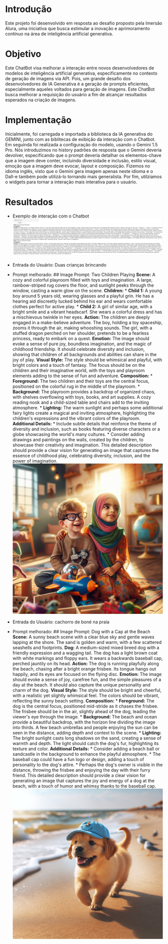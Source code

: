 # Introdução
Este projeto foi desenvolvido em resposta ao desafio proposto pela Imersão Alura, uma iniciativa que busca estimular a inovação e aprimoramento contínuo na área de inteligência artificial generativa. 

# Objetivo
Este ChatBot visa melhorar a interação entre novos desenvolvedores de modelos de inteligência artificial generativa, especificamente no contexto de geração de imagens via API. Pois, um grande desafio dos desenvolvedores de IA Generativa é a geração de prompts eficientes, especialmente aqueles voltados para geração de imagens. Este ChatBot busca melhorar a requisição do usuário a fim de alcançar resultados esperados na criação de imagens.

# Implementação

Inicialmente, foi carregada e importada a biblioteca da IA generativa do GEMINI, junto com as biblitecas de exibição da interação com o Chatbot. Em seguinda foi realizada a configuração do modelo, usando o Gemini 1.5 Pro. Nós introduzimos no history padrões de resposta que o Gemini deveria devolver, especificando que o prompt deveria detalhar os elementos-chave que a imagem deve conter, incluindo diversidade e inclusão, estilo visual, emoção que a imagem deve evocar, layout e composição. Fizemos no idioma inglês, visto que o Gemini gera imagem apenas neste idioma e o Dall-e também pode utilizá-lo tornando mais generalista. Por fim, utilziamos o widgets para tornar a interação mais interativa para o usuário.

# Resultados

- Exemplo de interação com o Chatbot
![Exemplo de interação](figuras/exemplo.PNG)

- Entrada do Usuário: Duas crianças brincando
- Prompt melhorado: ## Image Prompt: Two Children Playing **Scene:** A cozy and colorful playroom filled with toys and imagination. A large, rainbow-striped rug covers the floor, and sunlight peeks through the window, casting a warm glow on the scene. **Children:** * **Child 1:** A young boy around 5 years old, wearing glasses and a playful grin. He has a hearing aid discreetly tucked behind his ear and wears comfortable clothes perfect for active play. * **Child 2:** A girl of similar age, with a bright smile and a vibrant headscarf. She wears a colorful dress and has a mischievous twinkle in her eyes. **Action:** The children are deeply engaged in a make-believe adventure. The boy, holding a toy spaceship, zooms it through the air, making whooshing sounds. The girl, with a stuffed dragon perched on her shoulder, pretends to be a fearless princess, ready to embark on a quest. **Emotion:** The image should evoke a sense of pure joy, boundless imagination, and the magic of childhood friendship. It should celebrate diversity and inclusion, showing that children of all backgrounds and abilities can share in the joy of play. **Visual Style:** The style should be whimsical and playful, with bright colors and a touch of fantasy. The focus should be on the children and their imaginative world, with the toys and playroom elements adding to the sense of fun and adventure. **Composition:** * **Foreground:** The two children and their toys are the central focus, positioned on the colorful rug in the middle of the playroom. * **Background:** The playroom provides a backdrop of organized chaos, with shelves overflowing with toys, books, and art supplies. A cozy reading nook and a child-sized table and chairs add to the inviting atmosphere. * **Lighting:** The warm sunlight and perhaps some additional fairy lights create a magical and inviting atmosphere, highlighting the children's expressions and the vibrant colors of the playroom. **Additional Details:** * Include subtle details that reinforce the theme of diversity and inclusion, such as books featuring diverse characters or a globe showcasing the world's many cultures. * Consider adding drawings and paintings on the walls, created by the children, to showcase their creativity and imagination. This detailed description should provide a clear vision for generating an image that captures the essence of childhood play, celebrating diversity, inclusion, and the power of imagination.
![Exemplo de interação](figuras/exemplo-1-criancas.png)

- Entrada do Usuário: cachorro de boné na praia
- Prompt melhorado: ## Image Prompt: Dog with a Cap at the Beach **Scene:** A sunny beach scene with a clear blue sky and gentle waves lapping at the shore. The sand is golden and warm, with a few scattered seashells and footprints. **Dog:** A medium-sized mixed breed dog with a friendly expression and a wagging tail. The dog has a light brown coat with white markings and floppy ears. It wears a backwards baseball cap, perched jauntily on its head. **Action:** The dog is running playfully along the beach, chasing after a bright orange frisbee. Its tongue hangs out happily, and its eyes are focused on the flying disc. **Emotion:** The image should evoke a sense of joy, carefree fun, and the simple pleasures of a day at the beach. It should also capture the unique personality and charm of the dog. **Visual Style:** The style should be bright and cheerful, with a realistic yet slightly whimsical feel. The colors should be vibrant, reflecting the sunny beach setting. **Composition:** * **Foreground:** The dog is the central focus, positioned mid-stride as it chases the frisbee. The frisbee should be in the air, slightly ahead of the dog, leading the viewer's eye through the image. * **Background:** The beach and ocean provide a beautiful backdrop, with the horizon line dividing the image into thirds. A few beach umbrellas and people enjoying the sun can be seen in the distance, adding depth and context to the scene. * **Lighting:** The bright sunlight casts long shadows on the sand, creating a sense of warmth and depth. The light should catch the dog's fur, highlighting its texture and color. **Additional Details:** * Consider adding a beach ball or sandcastle in the background to enhance the playful atmosphere. * The baseball cap could have a fun logo or design, adding a touch of personality to the dog's attire. * Perhaps the dog's owner is visible in the distance, throwing the frisbee and enjoying the day with their furry friend. This detailed description should provide a clear vision for generating an image that captures the joy and energy of a dog at the beach, with a touch of humor and whimsy thanks to the baseball cap.
![Exemplo de interação](figuras/exemplo-2-cachorro.png)

